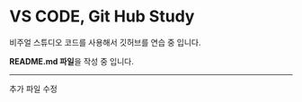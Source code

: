 # VS CODE, Git Hub Study

비주얼 스튜디오 코드를 사용해서 깃허브를 연습 중 입니다.

**README.md 파일**을 작성 중 입니다.

---

추가 파일 수정
